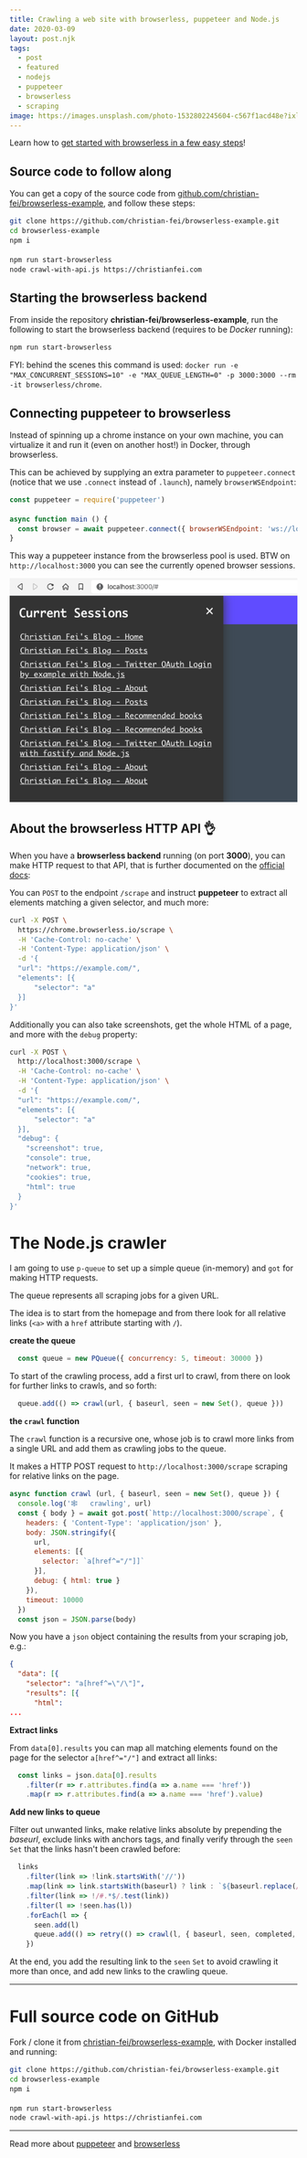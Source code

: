 ```yaml
---
title: Crawling a web site with browserless, puppeteer and Node.js
date: 2020-03-09
layout: post.njk
tags:
  - post
  - featured
  - nodejs
  - puppeteer
  - browserless
  - scraping
image: https://images.unsplash.com/photo-1532802245604-c567f1acd48e?ixlib=rb-1.2.1&ixid=eyJhcHBfaWQiOjEyMDd9&auto=format&fit=crop&w=250&q=40
---
```


Learn how to [get started with browserless in a few easy steps](/posts/2020-03-08-Ultimate-web-scraping-with-browserless,-puppeteer-and-Node.js/)!

## Source code to follow along

You can get a copy of the source code from [github.com/christian-fei/browserless-example](https://github.com/christian-fei/browserless-example), and follow these steps:

```bash
git clone https://github.com/christian-fei/browserless-example.git
cd browserless-example
npm i

npm run start-browserless
node crawl-with-api.js https://christianfei.com
```

## Starting the browserless backend

From inside the repository **christian-fei/browserless-example**, run the following to start the browserless backend (requires to be *Docker* running):

```bash
npm run start-browserless
```

FYI: behind the scenes this command is used: `docker run -e "MAX_CONCURRENT_SESSIONS=10" -e "MAX_QUEUE_LENGTH=0" -p 3000:3000 --rm -it browserless/chrome`.

## Connecting puppeteer to browserless

Instead of spinning up a chrome instance on your own machine, you can virtualize it and run it (even on another host!) in Docker, through browserless.

This can be achieved by supplying an extra parameter to `puppeteer.connect` (notice that we use `.connect` instead of `.launch`), namely `browserWSEndpoint`:

```javascript
const puppeteer = require('puppeteer')

async function main () {
  const browser = await puppeteer.connect({ browserWSEndpoint: 'ws://localhost:3000' })
}
```

This way a puppeteer instance from the browserless pool is used. BTW on `http://localhost:3000` you can see the currently opened browser sessions.

![browserless sessions](/assets/images/posts/browserless/browserless-sessions.png)

## About the browserless HTTP API 👌

When you have a **browserless backend** running (on port **3000**), you can make HTTP request to that API, that is further documented on the [official docs](https://docs.browserless.io/docs/scrape.html):

You can `POST` to the endpoint `/scrape` and instruct **puppeteer** to extract all elements matching a given selector, and much more:

```bash
curl -X POST \
  https://chrome.browserless.io/scrape \
  -H 'Cache-Control: no-cache' \
  -H 'Content-Type: application/json' \
  -d '{
  "url": "https://example.com/",
  "elements": [{
      "selector": "a"
  }]
}'
```

Additionally you can also take screenshots, get the whole HTML of a page, and more with the `debug` property:

```bash
curl -X POST \
  http://localhost:3000/scrape \
  -H 'Cache-Control: no-cache' \
  -H 'Content-Type: application/json' \
  -d '{
  "url": "https://example.com/",
  "elements": [{
      "selector": "a"
  }],
  "debug": {
    "screenshot": true,
    "console": true,
    "network": true,
    "cookies": true,
    "html": true
  }
}'
```

# The Node.js crawler

I am going to use `p-queue` to set up a simple queue (in-memory) and `got` for making HTTP requests.

The queue represents all scraping jobs for a given URL.

The idea is to start from the homepage and from there look for all relative links (`<a>` with a `href` attribute starting with `/`).

**create the queue**

```javascript
  const queue = new PQueue({ concurrency: 5, timeout: 30000 })
```

To start of the crawling process, add a first url to crawl, from there on look for further links to crawls, and so forth:

```javascript
  queue.add(() => crawl(url, { baseurl, seen = new Set(), queue }))
```

**the `crawl` function**

The `crawl` function is a recursive one, whose job is to crawl more links from a single URL and add them as crawling jobs to the queue.

It makes a HTTP POST request to `http://localhost:3000/scrape` scraping for relative links on the page.

```javascript
async function crawl (url, { baseurl, seen = new Set(), queue }) {
  console.log('🕸   crawling', url)
  const { body } = await got.post(`http://localhost:3000/scrape`, {
    headers: { 'Content-Type': 'application/json' },
    body: JSON.stringify({
      url,
      elements: [{
        selector: `a[href^="/"]]`
      }],
      debug: { html: true }
    }),
    timeout: 10000
  })
  const json = JSON.parse(body)
```

Now you have a `json` object containing the results from your scraping job, e.g.:

```json
{
  "data": [{
    "selector": "a[href^=\"/\"]",
    "results": [{
      "html":
...
```

**Extract links**

From `data[0].results` you can map all matching elements found on the page for the selector `a[href^="/"]` and extract all links:

```javascript
  const links = json.data[0].results
    .filter(r => r.attributes.find(a => a.name === 'href'))
    .map(r => r.attributes.find(a => a.name === 'href').value)
```

**Add new links to queue**

Filter out unwanted links, make relative links absolute by prepending the *baseurl*, exclude links with anchors tags, and finally verify through the `seen` `Set` that the links hasn't been crawled before:

```javascript
  links
    .filter(link => !link.startsWith('//'))
    .map(link => link.startsWith(baseurl) ? link : `${baseurl.replace(/\/$/, '')}${link}`)
    .filter(link => !/#.*$/.test(link))
    .filter(l => !seen.has(l))
    .forEach(l => {
      seen.add(l)
      queue.add(() => retry(() => crawl(l, { baseurl, seen, completed, queue })))
    })
```

At the end, you add the resulting link to the `seen` `Set` to avoid crawling it more than once, and add new links to the crawling queue.

---

# Full source code on GitHub

Fork / clone it from [christian-fei/browserless-example](https://github.com/christian-fei/browserless-example/),
with Docker installed and running:

```bash
git clone https://github.com/christian-fei/browserless-example.git
cd browserless-example
npm i

npm run start-browserless
node crawl-with-api.js https://christianfei.com
```

---

Read more about [puppeteer](/tags/puppeteer) and [browserless](/tags/browserless)
